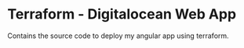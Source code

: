 # Terraform - Digitalocean Web App
Contains the source code to deploy my angular app using terraform.